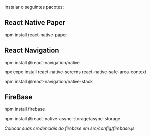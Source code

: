 Instalar o seguintes pacotes:

React Native Paper
------------------
npm install react-native-paper


React Navigation
-----------------
npm install @react-navigation/native


npx expo install react-native-screens react-native-safe-area-context


npm install @react-navigation/native-stack


FireBase
-------------------
npm install firebase


npm install @react-native-async-storage/async-storage


*Colocar suas credenciais do firebase em src/config/firebase.js*
